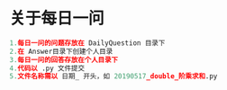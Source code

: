 # 关于每日一问
```python
1.每日一问的问题存放在 DailyQuestion 目录下
2.在 Answer目录下创建个人目录
3.每日一问的回答存放在个人目录下
4.代码以 .py 文件提交
5.文件名称需以 日期_ 开头，如 20190517_double_阶乘求和.py
```

